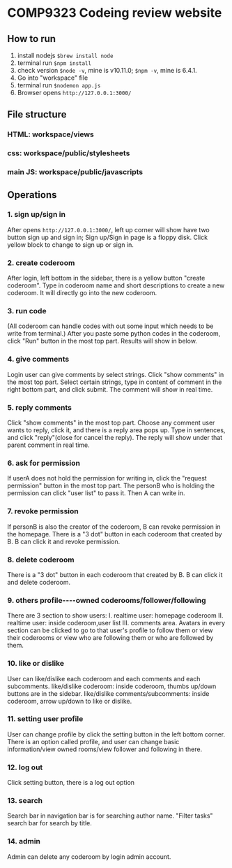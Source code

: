 # COMP9323 Codeing review website
## How to run
1. install nodejs `$brew install node`
2. terminal run `$npm install`
3. check version `$node -v`, mine is v10.11.0; `$npm -v`, mine is 6.4.1. 
4. Go into "workspace" file
5. terminal run `$nodemon app.js`
6. Browser opens `http://127.0.0.1:3000/`

## File structure
### HTML: workspace/views
### css: workspace/public/stylesheets
### main JS: workspace/public/javascripts

## Operations
### 1. sign up/sign in 
After opens `http://127.0.0.1:3000/`, left up corner will show have two button sign up and sign in;
Sign up/Sign in page is a floppy disk. Click yellow block to change to sign up or sign in.
### 2. create coderoom
After login, left bottom in the sidebar, there is a yellow button "create coderoom". 
Type in coderoom name and short descriptions to create a new coderoom.
It will directly go into the new coderoom.
### 3. run code
(All coderoom can handle codes with out some input which needs to be write from terminal.)
After you paste some python codes in the coderoom, click "Run" button in the most top part.
Results will show in below.
### 4. give comments
Login user can give comments by select strings.
Click "show comments" in the most top part.
Select certain strings, type in content of comment in the right bottom part, and click submit.
The comment will show in real time.
### 5. reply comments
Click "show comments" in the most top part.
Choose any comment user wants to reply, click it, and there is a reply area pops up. Type in sentences, and click "reply"(close for cancel the reply). The reply will show under that parent comment in real time.
### 6. ask for permission
If userA does not hold the permission for writing in, click the "request permission" button in the most top part.
The personB who is holding the permission can click "user list" to pass it.
Then A can write in.
### 7. revoke permission
If personB is also the creator of the coderoom, B can revoke permission in the homepage.
There is a "3 dot" button in each coderoom that created by B.
B can click it and revoke permission.
### 8. delete coderoom
There is a "3 dot" button in each coderoom that created by B.
B can click it and delete coderoom.
### 9. others profile----owned coderooms/follower/following
There are 3 section to show users:
    I. realtime user: homepage coderoom
    II. realtime user: inside coderoom,user list
    III. comments area.
Avatars in every section can be clicked to go to that user's profile to follow them or view their coderooms or view who are following them or who are followed by them.
### 10. like or dislike
User can like/dislike each coderoom and each comments and each subcomments.
like/dislike coderoom: inside coderoom, thumbs up/down buttons are in the sidebar.
like/dislike comments/subcomments: inside coderoom, arrow up/down to like or dislike.
### 11. setting user profile
User can change profile by click the setting button in the left bottom corner.
There is an option called profile, and user can change basic information/view owned rooms/view follower and following in there.
### 12. log out
Click setting button, there is a log out option
### 13. search
Search bar in navigation bar is for searching author name.
"Filter tasks" search bar for search by title.
### 14. admin
Admin can delete any coderoom by login admin account.
